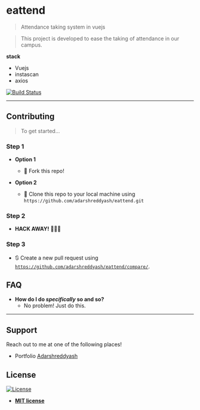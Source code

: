 
# eattend

> Attendance taking system in vuejs

> This project is developed to ease the taking of attendance in our campus.

**stack**

- Vuejs
- instascan
- axios

[![Build Status](http://img.shields.io/travis/badges/badgerbadgerbadger.svg?style=flat-square)](https://travis-ci.org/badges/badgerbadgerbadger)

---

## Contributing

> To get started...

### Step 1

- **Option 1**
    - 🍴 Fork this repo!

- **Option 2**
    - 👯 Clone this repo to your local machine using `https://github.com/adarshreddyash/eattend.git`

### Step 2

- **HACK AWAY!** 🔨🔨🔨

### Step 3

- 🔃 Create a new pull request using <a href="https://github.com/adarshreddyash/eattend/compare/" target="_blank">`https://github.com/adarshreddyash/eattend/compare/`</a>.



## FAQ

- **How do I do *specifically* so and so?**
    - No problem! Just do this.

---

## Support

Reach out to me at one of the following places!

- Portfolio <a href="http://adarshreddyash.github.io" target="_blank">Adarshreddyash</a>


## License

[![License](http://img.shields.io/:license-mit-blue.svg?style=flat-square)](http://badges.mit-license.org)

- **[MIT license](http://opensource.org/licenses/mit-license.php)**
